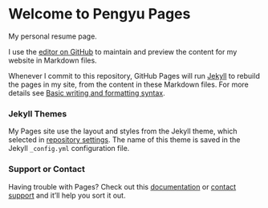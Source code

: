 # Welcome to Pengyu Pages

My personal resume page.

I use the [editor on GitHub](https://github.com/PengyuW007/pengyu.github.io/edit/gh-pages/index.md) to maintain and preview 
the content for my website in Markdown files.

Whenever I commit to this repository, GitHub Pages will run [Jekyll](https://jekyllrb.com/) to rebuild the pages in my site, 
from the content in these Markdown files.
For more details see [Basic writing and formatting syntax](https://docs.github.com/en/github/writing-on-github/getting-started-with-writing-and-formatting-on-github/basic-writing-and-formatting-syntax).

### Jekyll Themes

My Pages site use the layout and styles from the Jekyll theme, which selected in [repository settings](https://github.com/PengyuW007/pengyu.github.io/settings/pages). 
The name of this theme is saved in the Jekyll `_config.yml` configuration file.

### Support or Contact

Having trouble with Pages? Check out this [documentation](https://docs.github.com/categories/github-pages-basics/) 
or [contact support](https://support.github.com/contact) and it’ll help you sort it out.
